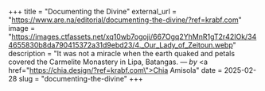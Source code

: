 +++
title = "Documenting the Divine"
external_url = "https://www.are.na/editorial/documenting-the-divine/?ref=krabf.com"
image = "https://images.ctfassets.net/xq10wb7ogoji/667Ogq2YhMnR1gT2r42IOk/344655830b8da790415372a31d9ebd23/4._Our_Lady_of_Zeitoun.webp"
description = "It was not a miracle when the earth quaked and petals covered the Carmelite Monastery in Lipa, Batangas. — <em>by</em> <a href=\"https://chia.design/?ref=krabf.com\">Chia Amisola</a>"
date = 2025-02-28
slug = "documenting-the-divine"
+++ 